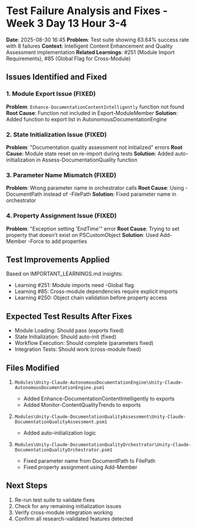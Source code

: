 # Test Failure Analysis and Fixes - Week 3 Day 13 Hour 3-4
**Date**: 2025-08-30 16:45
**Problem**: Test suite showing 63.64% success rate with 8 failures
**Context**: Intelligent Content Enhancement and Quality Assessment implementation
**Related Learnings**: #251 (Module Import Requirements), #85 (Global Flag for Cross-Module)

## Issues Identified and Fixed

### 1. Module Export Issue (FIXED)
**Problem**: `Enhance-DocumentationContentIntelligently` function not found
**Root Cause**: Function not included in Export-ModuleMember
**Solution**: Added function to export list in AutonomousDocumentationEngine

### 2. State Initialization Issue (FIXED)
**Problem**: "Documentation quality assessment not initialized" errors
**Root Cause**: Module state reset on re-import during tests
**Solution**: Added auto-initialization in Assess-DocumentationQuality function

### 3. Parameter Name Mismatch (FIXED)
**Problem**: Wrong parameter name in orchestrator calls
**Root Cause**: Using -DocumentPath instead of -FilePath
**Solution**: Fixed parameter name in orchestrator

### 4. Property Assignment Issue (FIXED)
**Problem**: "Exception setting 'EndTime'" error
**Root Cause**: Trying to set property that doesn't exist on PSCustomObject
**Solution**: Used Add-Member -Force to add properties

## Test Improvements Applied

Based on IMPORTANT_LEARNINGS.md insights:
- Learning #251: Module imports need -Global flag
- Learning #85: Cross-module dependencies require explicit imports
- Learning #250: Object chain validation before property access

## Expected Test Results After Fixes

- Module Loading: Should pass (exports fixed)
- State Initialization: Should auto-init (fixed)
- Workflow Execution: Should complete (parameters fixed)
- Integration Tests: Should work (cross-module fixed)

## Files Modified

1. `Modules\Unity-Claude-AutonomousDocumentationEngine\Unity-Claude-AutonomousDocumentationEngine.psm1`
   - Added Enhance-DocumentationContentIntelligently to exports
   - Added Monitor-ContentQualityTrends to exports

2. `Modules\Unity-Claude-DocumentationQualityAssessment\Unity-Claude-DocumentationQualityAssessment.psm1`
   - Added auto-initialization logic

3. `Modules\Unity-Claude-DocumentationQualityOrchestrator\Unity-Claude-DocumentationQualityOrchestrator.psm1`
   - Fixed parameter name from DocumentPath to FilePath
   - Fixed property assignment using Add-Member

## Next Steps

1. Re-run test suite to validate fixes
2. Check for any remaining initialization issues
3. Verify cross-module integration working
4. Confirm all research-validated features detected